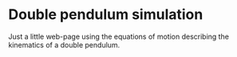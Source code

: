 # Double pendulum simulation
Just a little web-page using the equations of motion describing the kinematics of a double pendulum.
